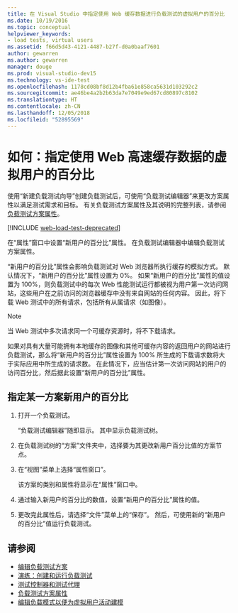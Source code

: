 ```yaml
---
title: 在 Visual Studio 中指定使用 Web 缓存数据进行负载测试的虚拟用户的百分比
ms.date: 10/19/2016
ms.topic: conceptual
helpviewer_keywords:
- load tests, virtual users
ms.assetid: f66d5d43-4121-4487-b27f-d0a0baaf7601
author: gewarren
ms.author: gewarren
manager: douge
ms.prod: visual-studio-dev15
ms.technology: vs-ide-test
ms.openlocfilehash: 1178cd08bf8d12b4fba61e858ca5631d103292c2
ms.sourcegitcommit: ae46be4a2b2b63da7e7049e9ed67cd80897c8102
ms.translationtype: HT
ms.contentlocale: zh-CN
ms.lasthandoff: 12/05/2018
ms.locfileid: "52895569"
---
```

# <a name="how-to-specify-the-percentage-of-virtual-users-that-use-web-cache-data"></a>如何：指定使用 Web 高速缓存数据的虚拟用户的百分比

使用“新建负载测试向导”创建负载测试后，可使用“负载测试编辑器”来更改方案属性以满足测试需求和目标。 有关负载测试方案属性及其说明的完整列表，请参阅[负载测试方案属性](../test/load-test-scenario-properties.md)。

[!INCLUDE [web-load-test-deprecated](includes/web-load-test-deprecated.md)]

在“属性”窗口中设置“新用户的百分比”属性。 在负载测试编辑器中编辑负载测试方案属性。

“新用户的百分比”属性会影响负载测试对 Web 浏览器所执行缓存的模拟方式。 默认情况下，“新用户的百分比”属性设置为 0%。 如果“新用户的百分比”属性的值设置为 100%，则负载测试中的每次 Web 性能测试运行都被视为用户第一次访问网站，这些用户在之前访问的浏览器缓存中没有来自网站的任何内容。 因此，将下载 Web 测试中的所有请求，包括所有从属请求（如图像）。

> [!NOTE]
> 当 Web 测试中多次请求同一个可缓存资源时，将不下载请求。

如果对具有大量可能拥有本地缓存的图像和其他可缓存内容的返回用户的网站进行负载测试，那么将“新用户的百分比”属性设置为 100% 所生成的下载请求数将大于实际应用中所生成的请求数。 在此情况下，应当估计第一次访问网站的用户的访问百分比，然后据此设置“新用户的百分比”属性。

## <a name="to-specify-the-percentage-of-new-users-for-a-scenario"></a>指定某一方案新用户的百分比

1. 打开一个负载测试。

     “负载测试编辑器”随即显示。 其中显示负载测试树。

2. 在负载测试树的“方案”文件夹中，选择要为其更改新用户百分比值的方案节点。

3. 在“视图”菜单上选择“属性窗口”。

     该方案的类别和属性将显示在“属性”窗口中。

4. 通过输入新用户的百分比的数值，设置“新用户的百分比”属性的值。

5. 更改完此属性后，请选择“文件”菜单上的“保存”。 然后，可使用新的“新用户的百分比”值运行负载测试。

## <a name="see-also"></a>请参阅

- [编辑负载测试方案](../test/edit-load-test-scenarios.md)
- [演练：创建和运行负载测试](../test/walkthrough-create-and-run-a-load-test.md)
- [测试控制器和测试代理](configure-test-agents-and-controllers-for-load-tests.md)
- [负载测试方案属性](../test/load-test-scenario-properties.md)
- [编辑负载模式以便为虚拟用户活动建模](../test/edit-load-patterns-to-model-virtual-user-activities.md)